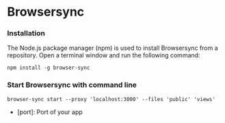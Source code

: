# Browsersync

### Installation

The Node.js package manager (npm) is used to install Browsersync from a repository. Open a terminal window and run the following command:  

`npm install -g browser-sync`

### Start Browsersync with command line

`browser-sync start --proxy 'localhost:3000' --files 'public' 'views'`

- [port]: Port of your app